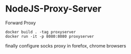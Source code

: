 # NodeJS-Proxy-Server
Forward Proxy

```
docker build . -tag proxyserver
docker run -it -p 8080:8080 proxyserver
```

finally configure socks proxy in forefox, chrome browsers
